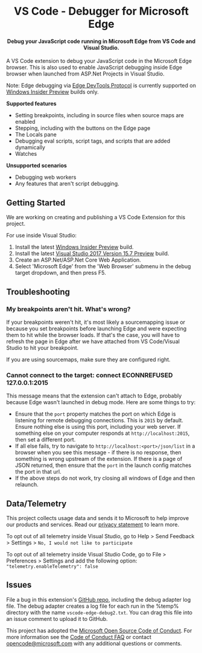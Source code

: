 <h1 align="center">
  <br>
  VS Code - Debugger for Microsoft Edge
  <br>
</h1>

<h4 align="center">Debug your JavaScript code running in Microsoft Edge from VS Code and Visual Studio.</h4>

A VS Code extension to debug your JavaScript code in the Microsoft Edge browser. This is also used to enable JavaScript debugging inside Edge browser when launched from ASP.Net Projects in Visual Studio.

Note: Edge debugging via [Edge DevTools Protocol](https://docs.microsoft.com/en-us/microsoft-edge/devtools-protocol/) is currently supported on [Windows Insider Preview](https://insider.windows.com/en-us/getting-started/) builds only.

**Supported features**
* Setting breakpoints, including in source files when source maps are enabled
* Stepping, including with the buttons on the Edge page
* The Locals pane
* Debugging eval scripts, script tags, and scripts that are added dynamically
* Watches

**Unsupported scenarios**
* Debugging web workers
* Any features that aren't script debugging.

## Getting Started
We are working on creating and publishing a VS Code Extension for this project.

For use inside Visual Studio:
1. Install the latest [Windows Insider Preview](https://insider.windows.com/en-us/getting-started/) build.
2. Install the latest [Visual Studio 2017 Version 15.7 Preview](https://www.visualstudio.com/vs/preview/) build.
3. Create an ASP.Net/ASP.Net Core Web Application.
4. Select 'Microsoft Edge' from the 'Web Browser' submenu in the debug target dropdown, and then press F5.

## Troubleshooting

### My breakpoints aren't hit. What's wrong?

If your breakpoints weren't hit, it's most likely a sourcemapping issue or because you set breakpoints before launching Edge and were expecting them to hit while the browser loads. If that's the case, you will have to refresh the page in Edge after we have attached from VS Code/Visual Studio to hit your breakpoint.

If you are using sourcemaps, make sure they are configured right.

### Cannot connect to the target: connect ECONNREFUSED 127.0.0.1:2015
This message means that the extension can't attach to Edge, probably because Edge wasn't launched in debug mode. Here are some things to try:
* Ensure that the `port` property matches the port on which Edge is listening for remote debugging connections. This is `2015` by default. Ensure nothing else is using this port, including your web server. If something else on your computer responds at `http://localhost:2015`, then set a different port.
* If all else fails, try to navigate to `http://localhost:<port>/json/list` in a browser when you see this message - if there is no response, then something is wrong upstream of the extension. If there is a page of JSON returned, then ensure that the `port` in the launch config matches the port in that url.
* If the above steps do not work, try closing all windows of Edge and then relaunch.

## Data/Telemetry
This project collects usage data and sends it to Microsoft to help improve our products and services. Read our [privacy statement](http://go.microsoft.com/fwlink/?LinkId=521839) to learn more.

To opt out of all telemetry inside Visual Studio, go to Help > Send Feedback > Settings >  `No, I would not like to participate`

To opt out of all telemetry inside Visual Studio Code, go to File > Preferences > Settings and add the following option: `"telemetry.enableTelemetry": false`

## Issues
File a bug in this extension's [GitHub repo](https://github.com/Microsoft/vscode-edge-debug2), including the debug adapter log file. The debug adapter creates a log file for each run in the %temp% directory with the name `vscode-edge-debug2.txt`. You can drag this file into an issue comment to upload it to GitHub.

This project has adopted the [Microsoft Open Source Code of Conduct](https://opensource.microsoft.com/codeofconduct/).
For more information see the [Code of Conduct FAQ](https://opensource.microsoft.com/codeofconduct/faq/) or
contact [opencode@microsoft.com](mailto:opencode@microsoft.com) with any additional questions or comments.
